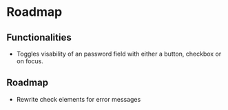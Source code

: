 # Roadmap

## Functionalities

* Toggles visability of an password field with either a button, checkbox or on focus.

## Roadmap

* Rewrite check elements for error messages